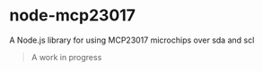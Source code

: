 # node-mcp23017
 A Node.js library for using MCP23017 microchips over sda and scl

> A work in progress
